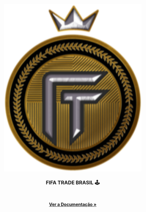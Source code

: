 <!-- PROJECT SHIELDS -->
<!-- ... -->

<!--
*** Estamos usando "reference style" do markdown para links por legibilidade.
*** Os links de referência são usados entre chaves [ ] ao invés de parênteses ( ).
*** @see https://www.markdownguide.org/basic-syntax/#reference-style-links
-->

<!-- RESUMO -->
<br />
<p align="center">
  <a href="https://github.com/mikecodejs/fifa-trade-brasil-api">
    <img src="./docs/assets/logo.png" alt="Fifa Trade Brasil" width="450" height="auto" style="max-width: 100%;" />
  </a>

  <h3 align="center">FIFA TRADE BRASIL 🕹️</h3>
  <br />

  <p align="center">
    <a href="https://github.com/mikecodejs/fifa-trade-brasil-api/blob/master/README.md">
      <strong>Ver a Documentação »</strong>
    </a>
  </p>
</p>

